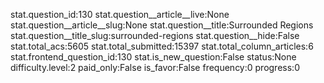 stat.question_id:130
stat.question__article__live:None
stat.question__article__slug:None
stat.question__title:Surrounded Regions
stat.question__title_slug:surrounded-regions
stat.question__hide:False
stat.total_acs:5605
stat.total_submitted:15397
stat.total_column_articles:6
stat.frontend_question_id:130
stat.is_new_question:False
status:None
difficulty.level:2
paid_only:False
is_favor:False
frequency:0
progress:0
